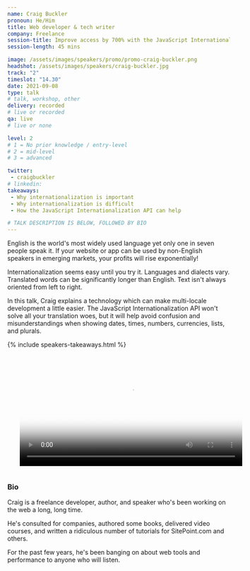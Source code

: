 ```yaml
---
name: Craig Buckler
pronoun: He/Him
title: Web developer & tech writer
company: Freelance
session-title: Improve access by 700% with the JavaScript Internationalization API
session-length: 45 mins

image: /assets/images/speakers/promo/promo-craig-buckler.png
headshot: /assets/images/speakers/craig-buckler.jpg
track: "2"
timeslot: "14.30"
date: 2021-09-08
type: talk
# talk, workshop, other
delivery: recorded
# live or recorded
qa: live
# live or none

level: 2
# 1 = No prior knowledge / entry-level
# 2 = mid-level
# 3 = advanced

twitter:
 - craigbuckler
# linkedin: 
takeaways:
 - Why internationalization is important
 - Why internationalization is difficult
 - How the JavaScript Internationalization API can help

# TALK DESCRIPTION IS BELOW, FOLLOWED BY BIO
---
```


English is the world's most widely used language yet only one in seven people speak it. If your website or app can be used by non-English speakers in emerging markets, your profits will rise exponentially!

Internationalization seems easy until you try it. Languages and dialects vary. Translated words can be significantly longer than English. Text isn't always oriented from left to right.

In this talk, Craig explains a technology which can make multi-locale development a little easier. The JavaScript Internationalization API won't solve all your translation woes, but it will help avoid confusion and misunderstandings when showing dates, times, numbers, currencies, lists, and plurals.

{% include speakers-takeaways.html %}

<video width="100%" controls playsinline loop poster="/assets/video/craig-buckler.jpg" style="margin-bottom:1em; padding: 0px 2em;">
  <source src="https://media.githubusercontent.com/media/techexeter/conference-2021/master/assets/video/craig-buckler.mp4" type="video/mp4">
  Your browser does not support the video tag.
</video>

<h3>Bio</h3>
<p>Craig is a freelance developer, author, and speaker who's been working on the web a long, long time.

He's consulted for companies, authored some books, delivered video courses, and written a ridiculous number of tutorials for SitePoint.com and others.

For the past few years, he's been banging on about web tools and performance to anyone who will listen.</p>